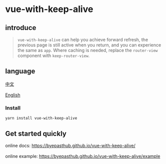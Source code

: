 # vue-with-keep-alive

## introduce

>`vue-with-keep-alive` can help you achieve forward refresh, the previous page is still active when you return, and you can experience the same as `app`. Where caching is needed, replace the `router-view` component with `keep-router-view`.

## language

<a href="./README.md">中文</a></br>  
<a href="./README_en-US.md">English</a></br>

### Install

```
yarn install vue-with-keep-alive
```

## Get started quickly

online docs: <a href="https://byepasthub.github.io/vue-with-keep-alive/">https://byepasthub.github.io/vue-with-keep-alive/</a></br>  
online example: <a href="https://byepasthub.github.io/vue-with-keep-alive/example">https://byepasthub.github.io/vue-with-keep-alive/example</a>
